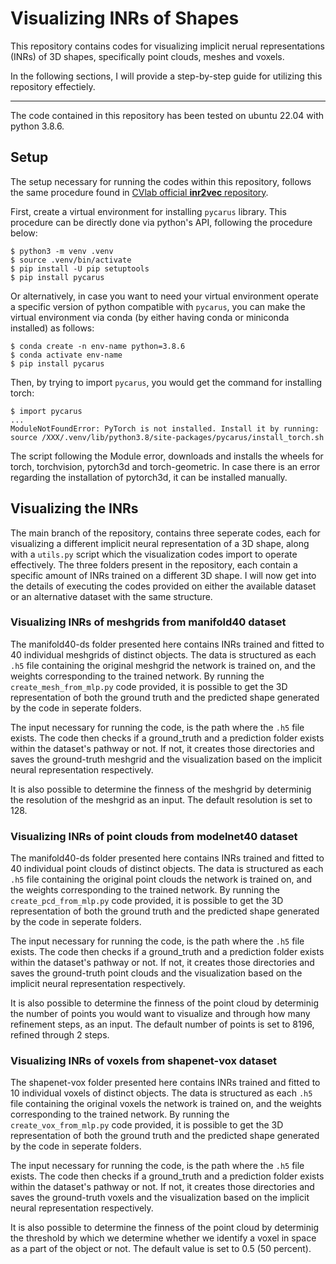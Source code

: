 # Visualizing INRs of Shapes

This repository contains codes for visualizing implicit nerual representations (INRs) of 3D shapes, specifically point clouds, meshes and voxels. 

In the following sections, I will provide a step-by-step guide for utilizing this repository effectiely. 

---

The code contained in this repository has been tested on ubuntu 22.04 with python 3.8.6.

## Setup

The setup necessary for running the codes within this repository, follows the same procedure found in [CVlab official **inr2vec** repository](https://github.com/CVLAB-Unibo/inr2vec).

First, create a virtual environment for installing `pycarus` library. This procedure can be directly done via python's API, following the procedure below:
```
$ python3 -m venv .venv
$ source .venv/bin/activate
$ pip install -U pip setuptools
$ pip install pycarus
```

Or alternatively, in case you want to need your virtual environment operate a specific version of python compatible with `pycarus`, you can make the virtual environment via conda (by either having conda or miniconda installed) as follows:
```
$ conda create -n env-name python=3.8.6
$ conda activate env-name
$ pip install pycarus
```
Then, by trying to import `pycarus`, you would get the command for installing torch:
```
$ import pycarus
...
ModuleNotFoundError: PyTorch is not installed. Install it by running: source /XXX/.venv/lib/python3.8/site-packages/pycarus/install_torch.sh
```
The script following the Module error, downloads and installs the wheels for torch, torchvision, pytorch3d and torch-geometric. In case there is an error regarding the installation of pytorch3d, it can be installed manually. 

## Visualizing the INRs
The main branch of the repository, contains three seperate codes, each for visualizing a different implicit neural representation of a 3D shape, along with a `utils.py`
script which the visualization codes import to operate effectively. 
The three folders present in the repository, each contain a specific amount of INRs trained on a different 3D shape. I will now get into the details of executing the codes provided on either the available dataset or an alternative dataset with the same structure. 

### Visualizing INRs of meshgrids from manifold40 dataset

The manifold40-ds folder presented here contains INRs trained and fitted to 40 individual meshgrids of distinct objects. The data is structured as each `.h5` file containing the original meshgrid the network is trained on, and the weights corresponding to the trained network. By running the `create_mesh_from_mlp.py`
code provided, it is possible to get the 3D representation of both the ground truth and the predicted shape generated by the code in seperate folders. 

The input necessary for running the code, is the path where the `.h5` file exists. The code then checks if a ground_truth and a prediction folder exists within the dataset's pathway or not. If not, it creates those directories and saves the ground-truth meshgrid and the visualization based on the implicit neural representation respectively. 

It is also possible to determine the finness of the meshgrid by determinig the resolution of the meshgrid as an input. The default resolution is set to 128. 

### Visualizing INRs of point clouds from modelnet40 dataset

The manifold40-ds folder presented here contains INRs trained and fitted to 40 individual point clouds of distinct objects. The data is structured as each `.h5` file containing the original point clouds the network is trained on, and the weights corresponding to the trained network. By running the `create_pcd_from_mlp.py`
code provided, it is possible to get the 3D representation of both the ground truth and the predicted shape generated by the code in seperate folders. 

The input necessary for running the code, is the path where the `.h5` file exists. The code then checks if a ground_truth and a prediction folder exists within the dataset's pathway or not. If not, it creates those directories and saves the ground-truth point clouds and the visualization based on the implicit neural representation respectively. 

It is also possible to determine the finness of the point cloud by determinig the number of points you would want to visualize and through how many refinement steps, as an input. The default number of points is set to 8196, refined through 2 steps. 

### Visualizing INRs of voxels from shapenet-vox dataset

The shapenet-vox folder presented here contains INRs trained and fitted to 10 individual voxels of distinct objects. The data is structured as each `.h5` file containing the original voxels the network is trained on, and the weights corresponding to the trained network. By running the `create_vox_from_mlp.py`
code provided, it is possible to get the 3D representation of both the ground truth and the predicted shape generated by the code in seperate folders. 

The input necessary for running the code, is the path where the `.h5` file exists. The code then checks if a ground_truth and a prediction folder exists within the dataset's pathway or not. If not, it creates those directories and saves the ground-truth voxels and the visualization based on the implicit neural representation respectively. 

It is also possible to determine the finness of the point cloud by determinig the threshold by which we determine whether we identify a voxel in space as a part of the object or not. The default value is set to 0.5 (50 percent). 

